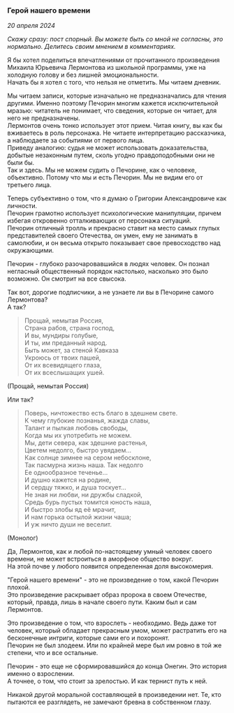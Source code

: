 ### Герой нашего времени
*20 апреля 2024*

*Скажу сразу: пост спорный. Вы можете быть со мной не согласны, это нормально. Делитесь своим мнением в комментариях.*

Я бы хотел поделиться впечатлениями от прочитанного произведения Михаила Юрьевича Лермонтова из школьной программы, уже на холодную голову и без лишней эмоциональности.  
Начать бы я хотел с того, что нельзя не отметить. Мы читаем дневник.

Мы читаем записи, которые изначально не предназначались для чтения другими. Именно поэтому Печорин многим кажется исключительной мразью: читатель не понимает, что сведения, которые он читает, для него не предназначены.  
Лермонтов очень тонко использует этот прием. Читая книгу, вы как бы вживаетесь в роль персонажа. Не читаете интерпретацию рассказчика, а наблюдаете за событиями от первого лица.  
Приведу аналогию: судья не может использовать доказательства, добытые незаконным путем, сколь угодно правдоподобными они не были бы.  
Так и здесь. Мы не можем судить о Печорине, как о человеке, объективно. Потому что мы и есть Печорин. Мы не видим его от третьего лица.

Теперь субъективно о том, что я думаю о Григории Александровиче как личности.  
Печорин грамотно использует психологические манипуляции, причем избегая откровенно отталкивающих от персонажа ситуаций.  
Печорин отличный тролль и прекрасно ставит на место самых глупых представителей своего Отечества, он умен, ему не занимать в самолюбии, и он весьма открыто показывает свое превосходство над окружающими.

Печорин - глубоко разочаровавшийся в людях человек. Он познал негласный общественный порядок настолько, насколько это было возможно. Он смотрит на все свысока.

Так вот, дорогие подписчики, а не узнаете ли вы в Печорине самого Лермонтова?  
А так?
> Прощай, немытая Россия,  
Страна рабов, страна господ,  
И вы, мундиры голубые,  
И ты, им преданный народ.  
Быть может, за стеной Кавказа  
Укроюсь от твоих пашей,  
От их всевидящего глаза,  
От их всеслышащих ушей.  

(Прощай, немытая Россия)

Или так?  
> Поверь, ничтожество есть благо в здешнем свете.  
К чему глубокие познанья, жажда славы,  
Талант и пылкая любовь свободы,  
Когда мы их употребить не можем.  
Мы, дети севера, как здешние растенья,  
Цветем недолго, быстро увядаем…  
Как солнце зимнее на сером небосклоне,  
Так пасмурна жизнь наша. Так недолго  
Ее однообразное теченье…  
И душно кажется на родине,  
И сердцу тяжко, и душа тоскует…  
Не зная ни любви, ни дружбы сладкой,  
Средь бурь пустых томится юность наша,  
И быстро злобы яд её мрачит,  
И нам горька остылой жизни чаша;  
И уж ничто души не веселит.  

(Монолог)

Да, Лермонтов, как и любой по-настоящему умный человек своего времени, не может встроиться в аморфное общество вокруг.  
На этой почве у любого появится определенная доля высокомерия.

"Герой нашего времени" - это не произведение о том, какой Печорин плохой.  
Это произведение раскрывает образ пророка в своем Отечестве, который, правда, лишь в начале своего пути. Каким был и сам Лермонтов.

Это произведение о том, что взрослеть - необходимо. Ведь даже тот человек, который обладает прекрасным умом, может растратить его на бесконечные интриги, которые сами его и похоронят.  
Печорин не был злодеем. Или по крайней мере был им ровно в той же степени, что и все остальные.

Печорин - это еще не сформировавшийся до конца Онегин. Это история именно о взрослении.  
А точнее, о том, что стоит за зрелостью. И как тернист путь к ней.

Никакой другой моральной составляющей в произведении нет. Те, кто пытаются ее разглядеть, не замечают бревна в собственном глазу.

